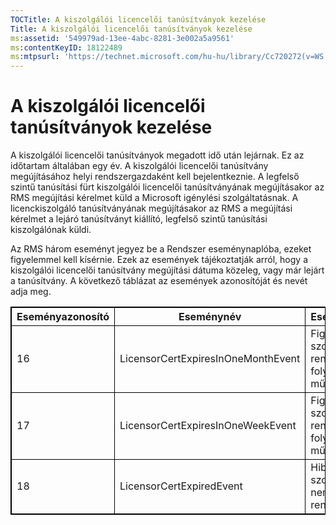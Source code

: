 ```yaml
---
TOCTitle: A kiszolgálói licencelői tanúsítványok kezelése
Title: A kiszolgálói licencelői tanúsítványok kezelése
ms:assetid: '549979ad-13ee-4abc-8281-3e002a5a9561'
ms:contentKeyID: 18122489
ms:mtpsurl: 'https://technet.microsoft.com/hu-hu/library/Cc720272(v=WS.10)'
---
```


A kiszolgálói licencelői tanúsítványok kezelése
===============================================

A kiszolgálói licencelői tanúsítványok megadott idő után lejárnak. Ez az időtartam általában egy év. A kiszolgálói licencelői tanúsítvány megújításához helyi rendszergazdaként kell bejelentkeznie. A legfelső szintű tanúsítási fürt kiszolgálói licencelői tanúsítványának megújításakor az RMS megújítási kérelmet küld a Microsoft igénylési szolgáltatásnak. A licenckiszolgáló tanúsítványának megújításakor az RMS a megújítási kérelmet a lejáró tanúsítványt kiállító, legfelső szintű tanúsítási kiszolgálónak küldi.

Az RMS három eseményt jegyez be a Rendszer eseménynaplóba, ezeket figyelemmel kell kísérnie. Ezek az események tájékoztatják arról, hogy a kiszolgálói licencelői tanúsítvány megújítási dátuma közeleg, vagy már lejárt a tanúsítvány. A következő táblázat az események azonosítóját és nevét adja meg.


 
<p></p>
<table style="border:1px solid black;">
<colgroup>
<col width="33%" />
<col width="33%" />
<col width="33%" />
</colgroup>
<thead>
<tr class="header">
<th style="border:1px solid black;" >Eseményazonosító</th>
<th style="border:1px solid black;" >Eseménynév</th>
<th style="border:1px solid black;" >Eseménytípus</th>
</tr>
</thead>
<tbody>
<tr class="odd">
<td style="border:1px solid black;">16</td>
<td style="border:1px solid black;">LicensorCertExpiresInOneMonthEvent</td>
<td style="border:1px solid black;">Figyelem! A szolgáltatás rendben folytatja a működést.</td>
</tr>
<tr class="even">
<td style="border:1px solid black;">17</td>
<td style="border:1px solid black;">LicensorCertExpiresInOneWeekEvent</td>
<td style="border:1px solid black;">Figyelem! A szolgáltatás rendben folytatja a működést.</td>
</tr>
<tr class="odd">
<td style="border:1px solid black;">18</td>
<td style="border:1px solid black;">LicensorCertExpiredEvent</td>
<td style="border:1px solid black;">Hiba. A szolgáltatás nem áll rendelkezésre.</td>
</tr>
</tbody>
</table>
